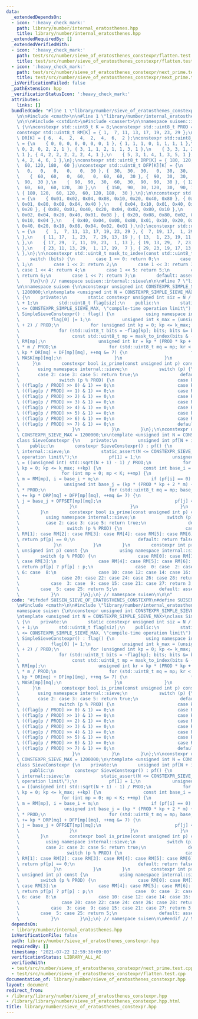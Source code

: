 ```yaml
---
data:
  _extendedDependsOn:
  - icon: ':heavy_check_mark:'
    path: library/number/internal_eratosthenes.hpp
    title: library/number/internal_eratosthenes.hpp
  _extendedRequiredBy: []
  _extendedVerifiedWith:
  - icon: ':heavy_check_mark:'
    path: test/src/number/sieve_of_eratosthenes_constexpr/flatten.test.cpp
    title: test/src/number/sieve_of_eratosthenes_constexpr/flatten.test.cpp
  - icon: ':heavy_check_mark:'
    path: test/src/number/sieve_of_eratosthenes_constexpr/next_prime.test.cpp
    title: test/src/number/sieve_of_eratosthenes_constexpr/next_prime.test.cpp
  _isVerificationFailed: false
  _pathExtension: hpp
  _verificationStatusIcon: ':heavy_check_mark:'
  attributes:
    links: []
  bundledCode: "#line 1 \"library/number/sieve_of_eratosthenes_constexpr.hpp\"\n\n\
    \n\n#include <cmath>\n\n#line 1 \"library/number/internal_eratosthenes.hpp\"\n\
    \n\n\n#include <cstdint>\n#include <cassert>\n\nnamespace suisen::internal::sieve\
    \ {\n\nconstexpr std::uint8_t K = 8;\nconstexpr std::uint8_t PROD = 2 * 3 * 5;\n\
    constexpr std::uint8_t RM[K] = { 1,  7, 11, 13, 17, 19, 23, 29 };\nconstexpr std::uint8_t\
    \ DR[K] = { 6,  4,  2,  4,  2,  4,  6,  2 };\nconstexpr std::uint8_t DF[K][K]\
    \ = {\n    { 0, 0, 0, 0, 0, 0, 0, 1 }, { 1, 1, 1, 0, 1, 1, 1, 1 },\n    { 2, 2,\
    \ 0, 2, 0, 2, 2, 1 }, { 3, 1, 1, 2, 1, 1, 3, 1 },\n    { 3, 3, 1, 2, 1, 3, 3,\
    \ 1 }, { 4, 2, 2, 2, 2, 2, 4, 1 },\n    { 5, 3, 1, 4, 1, 3, 5, 1 }, { 6, 4, 2,\
    \ 4, 2, 4, 6, 1 },\n};\nconstexpr std::uint8_t DRP[K] = { 180, 120,  60, 120,\
    \  60, 120, 180,  60 };\nconstexpr std::uint8_t DFP[K][K] = {\n    {   0,   0,\
    \   0,   0,   0,   0,   0,  30 }, {  30,  30,  30,   0,  30,  30,  30,  30 },\n\
    \    {  60,  60,   0,  60,   0,  60,  60,  30 }, {  90,  30,  30,  60,  30,  30,\
    \  90,  30 },\n    {  90,  90,  30,  60,  30,  90,  90,  30 }, { 120,  60,  60,\
    \  60,  60,  60, 120,  30 },\n    { 150,  90,  30, 120,  30,  90, 150,  30 },\
    \ { 180, 120,  60, 120,  60, 120, 180,  30 },\n};\n\nconstexpr std::uint8_t MASK[K][K]\
    \ = {\n    { 0x01, 0x02, 0x04, 0x08, 0x10, 0x20, 0x40, 0x80 }, { 0x02, 0x20, 0x10,\
    \ 0x01, 0x80, 0x08, 0x04, 0x40 },\n    { 0x04, 0x10, 0x01, 0x40, 0x02, 0x80, 0x08,\
    \ 0x20 }, { 0x08, 0x01, 0x40, 0x20, 0x04, 0x02, 0x80, 0x10 },\n    { 0x10, 0x80,\
    \ 0x02, 0x04, 0x20, 0x40, 0x01, 0x08 }, { 0x20, 0x08, 0x80, 0x02, 0x40, 0x01,\
    \ 0x10, 0x04 },\n    { 0x40, 0x04, 0x08, 0x80, 0x01, 0x10, 0x20, 0x02 }, { 0x80,\
    \ 0x40, 0x20, 0x10, 0x08, 0x04, 0x02, 0x01 },\n};\nconstexpr std::uint8_t OFFSET[K][K]\
    \ = {\n    {  1,  7, 11, 13, 17, 19, 23, 29 }, {  7, 19, 17,  1, 29, 13, 11, 23\
    \ },\n    { 11, 17,  1, 23,  7, 29, 13, 19 }, { 13,  1, 23, 19, 11,  7, 29, 17\
    \ },\n    { 17, 29,  7, 11, 19, 23,  1, 13 }, { 19, 13, 29,  7, 23,  1, 17, 11\
    \ },\n    { 23, 11, 13, 29,  1, 17, 19,  7 }, { 29, 23, 19, 17, 13, 11,  7,  1\
    \ },\n};\n\nconstexpr std::uint8_t mask_to_index(const std::uint8_t bits) {\n\
    \    switch (bits) {\n        case 1 << 0: return 0;\n        case 1 << 1: return\
    \ 1;\n        case 1 << 2: return 2;\n        case 1 << 3: return 3;\n       \
    \ case 1 << 4: return 4;\n        case 1 << 5: return 5;\n        case 1 << 6:\
    \ return 6;\n        case 1 << 7: return 7;\n        default: assert(false);\n\
    \    }\n}\n} // namespace suisen::internal::sieve\n\n\n#line 7 \"library/number/sieve_of_eratosthenes_constexpr.hpp\"\
    \n\nnamespace suisen {\n\nconstexpr unsigned int CONSTEXPR_SIMPLE_SIEVE_MAX =\
    \ 1200000;\n\ntemplate <unsigned int N = CONSTEXPR_SIMPLE_SIEVE_MAX>\nclass SimpleSieveConstexpr\
    \ {\n    private:\n        static constexpr unsigned int siz = N / internal::sieve::PROD\
    \ + 1;\n        std::uint8_t flag[siz];\n    public:\n        static_assert(N\
    \ <= CONSTEXPR_SIMPLE_SIEVE_MAX, \"compile-time operation limit\");\n        constexpr\
    \ SimpleSieveConstexpr() : flag() {\n            using namespace internal::sieve;\n\
    \            flag[0] |= 1;\n            unsigned int k_max = (unsigned int) std::sqrt(N\
    \ + 2) / PROD;\n            for (unsigned int kp = 0; kp <= k_max; ++kp) {\n \
    \               for (std::uint8_t bits = ~flag[kp]; bits; bits &= bits - 1) {\n\
    \                    const std::uint8_t mp = mask_to_index(bits & -bits), m =\
    \ RM[mp];\n                    unsigned int kr = kp * (PROD * kp + 2 * m) + m\
    \ * m / PROD;\n                    for (std::uint8_t mq = mp; kr < siz; kr +=\
    \ kp * DR[mq] + DF[mp][mq], ++mq &= 7) {\n                        flag[kr] |=\
    \ MASK[mp][mq];\n                    }\n                }\n            }\n   \
    \     }\n        constexpr bool is_prime(const unsigned int p) const {\n     \
    \       using namespace internal::sieve;\n            switch (p) {\n         \
    \       case 2: case 3: case 5: return true;\n                default:\n     \
    \               switch (p % PROD) {\n                        case RM[0]: return\
    \ ((flag[p / PROD] >> 0) & 1) == 0;\n                        case RM[1]: return\
    \ ((flag[p / PROD] >> 1) & 1) == 0;\n                        case RM[2]: return\
    \ ((flag[p / PROD] >> 2) & 1) == 0;\n                        case RM[3]: return\
    \ ((flag[p / PROD] >> 3) & 1) == 0;\n                        case RM[4]: return\
    \ ((flag[p / PROD] >> 4) & 1) == 0;\n                        case RM[5]: return\
    \ ((flag[p / PROD] >> 5) & 1) == 0;\n                        case RM[6]: return\
    \ ((flag[p / PROD] >> 6) & 1) == 0;\n                        case RM[7]: return\
    \ ((flag[p / PROD] >> 7) & 1) == 0;\n                        default: return false;\n\
    \                    }\n            }\n        }\n};\n\nconstexpr unsigned int\
    \ CONSTEXPR_SIEVE_MAX = 1200000;\n\ntemplate <unsigned int N = CONSTEXPR_SIEVE_MAX>\n\
    class SieveConstexpr {\n    private:\n        unsigned int pf[N + internal::sieve::PROD];\n\
    \    public:\n        constexpr SieveConstexpr() : pf() {\n            using namespace\
    \ internal::sieve;\n            static_assert(N <= CONSTEXPR_SIEVE_MAX, \"compile-time\
    \ operation limit\");\n            pf[1] = 1;\n            unsigned int k_max\
    \ = ((unsigned int) std::sqrt(N + 1) - 1) / PROD;\n            for (unsigned int\
    \ kp = 0; kp <= k_max; ++kp) {\n                const int base_i = kp * 30;\n\
    \                for (int mp = 0; mp < K; ++mp) {\n                    const int\
    \ m = RM[mp], i = base_i + m;\n                    if (pf[i] == 0) {\n       \
    \                 unsigned int base_j = (kp * (PROD * kp + 2 * m) + m * m / PROD)\
    \ * PROD;\n                        for (std::uint8_t mq = mp; base_j < N; base_j\
    \ += kp * DRP[mq] + DFP[mp][mq], ++mq &= 7) {\n                            int\
    \ j = base_j + OFFSET[mp][mq];\n                            pf[j] = i;\n     \
    \                   }\n                    }\n                }\n            }\n\
    \        }\n        constexpr bool is_prime(const unsigned int p) const {\n  \
    \          using namespace internal::sieve;\n            switch (p) {\n      \
    \          case 2: case 3: case 5: return true;\n                default:\n  \
    \                  switch (p % PROD) {\n                        case RM[0]: case\
    \ RM[1]: case RM[2]: case RM[3]: case RM[4]: case RM[5]: case RM[6]: case RM[7]:\
    \ return pf[p] == 0;\n                        default: return false;\n       \
    \             }\n            }\n        }\n        constexpr int prime_factor(const\
    \ unsigned int p) const {\n            using namespace internal::sieve;\n    \
    \        switch (p % PROD) {\n                case RM[0]: case RM[1]: case RM[2]:\
    \ case RM[3]:\n                case RM[4]: case RM[5]: case RM[6]: case RM[7]:\
    \ return pf[p] ? pf[p] : p;\n                case  0: case  2: case  4: case \
    \ 6: case  8:\n                case 10: case 12: case 14: case 16: case 18:\n\
    \                case 20: case 22: case 24: case 26: case 28: return 2;\n    \
    \            case  3: case  9: case 15: case 21: case 27: return 3;\n        \
    \        case  5: case 25: return 5;\n                default: assert(false);\n\
    \            }\n        }\n};\n} // namespace suisen\n\n\n"
  code: "#ifndef SUISEN_SIEVE_OF_ERATOSTHENES_CONSTEXPR\n#define SUISEN_SIEVE_OF_ERATOSTHENES_CONSTEXPR\n\
    \n#include <cmath>\n\n#include \"library/number/internal_eratosthenes.hpp\"\n\n\
    namespace suisen {\n\nconstexpr unsigned int CONSTEXPR_SIMPLE_SIEVE_MAX = 1200000;\n\
    \ntemplate <unsigned int N = CONSTEXPR_SIMPLE_SIEVE_MAX>\nclass SimpleSieveConstexpr\
    \ {\n    private:\n        static constexpr unsigned int siz = N / internal::sieve::PROD\
    \ + 1;\n        std::uint8_t flag[siz];\n    public:\n        static_assert(N\
    \ <= CONSTEXPR_SIMPLE_SIEVE_MAX, \"compile-time operation limit\");\n        constexpr\
    \ SimpleSieveConstexpr() : flag() {\n            using namespace internal::sieve;\n\
    \            flag[0] |= 1;\n            unsigned int k_max = (unsigned int) std::sqrt(N\
    \ + 2) / PROD;\n            for (unsigned int kp = 0; kp <= k_max; ++kp) {\n \
    \               for (std::uint8_t bits = ~flag[kp]; bits; bits &= bits - 1) {\n\
    \                    const std::uint8_t mp = mask_to_index(bits & -bits), m =\
    \ RM[mp];\n                    unsigned int kr = kp * (PROD * kp + 2 * m) + m\
    \ * m / PROD;\n                    for (std::uint8_t mq = mp; kr < siz; kr +=\
    \ kp * DR[mq] + DF[mp][mq], ++mq &= 7) {\n                        flag[kr] |=\
    \ MASK[mp][mq];\n                    }\n                }\n            }\n   \
    \     }\n        constexpr bool is_prime(const unsigned int p) const {\n     \
    \       using namespace internal::sieve;\n            switch (p) {\n         \
    \       case 2: case 3: case 5: return true;\n                default:\n     \
    \               switch (p % PROD) {\n                        case RM[0]: return\
    \ ((flag[p / PROD] >> 0) & 1) == 0;\n                        case RM[1]: return\
    \ ((flag[p / PROD] >> 1) & 1) == 0;\n                        case RM[2]: return\
    \ ((flag[p / PROD] >> 2) & 1) == 0;\n                        case RM[3]: return\
    \ ((flag[p / PROD] >> 3) & 1) == 0;\n                        case RM[4]: return\
    \ ((flag[p / PROD] >> 4) & 1) == 0;\n                        case RM[5]: return\
    \ ((flag[p / PROD] >> 5) & 1) == 0;\n                        case RM[6]: return\
    \ ((flag[p / PROD] >> 6) & 1) == 0;\n                        case RM[7]: return\
    \ ((flag[p / PROD] >> 7) & 1) == 0;\n                        default: return false;\n\
    \                    }\n            }\n        }\n};\n\nconstexpr unsigned int\
    \ CONSTEXPR_SIEVE_MAX = 1200000;\n\ntemplate <unsigned int N = CONSTEXPR_SIEVE_MAX>\n\
    class SieveConstexpr {\n    private:\n        unsigned int pf[N + internal::sieve::PROD];\n\
    \    public:\n        constexpr SieveConstexpr() : pf() {\n            using namespace\
    \ internal::sieve;\n            static_assert(N <= CONSTEXPR_SIEVE_MAX, \"compile-time\
    \ operation limit\");\n            pf[1] = 1;\n            unsigned int k_max\
    \ = ((unsigned int) std::sqrt(N + 1) - 1) / PROD;\n            for (unsigned int\
    \ kp = 0; kp <= k_max; ++kp) {\n                const int base_i = kp * 30;\n\
    \                for (int mp = 0; mp < K; ++mp) {\n                    const int\
    \ m = RM[mp], i = base_i + m;\n                    if (pf[i] == 0) {\n       \
    \                 unsigned int base_j = (kp * (PROD * kp + 2 * m) + m * m / PROD)\
    \ * PROD;\n                        for (std::uint8_t mq = mp; base_j < N; base_j\
    \ += kp * DRP[mq] + DFP[mp][mq], ++mq &= 7) {\n                            int\
    \ j = base_j + OFFSET[mp][mq];\n                            pf[j] = i;\n     \
    \                   }\n                    }\n                }\n            }\n\
    \        }\n        constexpr bool is_prime(const unsigned int p) const {\n  \
    \          using namespace internal::sieve;\n            switch (p) {\n      \
    \          case 2: case 3: case 5: return true;\n                default:\n  \
    \                  switch (p % PROD) {\n                        case RM[0]: case\
    \ RM[1]: case RM[2]: case RM[3]: case RM[4]: case RM[5]: case RM[6]: case RM[7]:\
    \ return pf[p] == 0;\n                        default: return false;\n       \
    \             }\n            }\n        }\n        constexpr int prime_factor(const\
    \ unsigned int p) const {\n            using namespace internal::sieve;\n    \
    \        switch (p % PROD) {\n                case RM[0]: case RM[1]: case RM[2]:\
    \ case RM[3]:\n                case RM[4]: case RM[5]: case RM[6]: case RM[7]:\
    \ return pf[p] ? pf[p] : p;\n                case  0: case  2: case  4: case \
    \ 6: case  8:\n                case 10: case 12: case 14: case 16: case 18:\n\
    \                case 20: case 22: case 24: case 26: case 28: return 2;\n    \
    \            case  3: case  9: case 15: case 21: case 27: return 3;\n        \
    \        case  5: case 25: return 5;\n                default: assert(false);\n\
    \            }\n        }\n};\n} // namespace suisen\n\n#endif // SUISEN_SIEVE_OF_ERATOSTHENES_CONSTEXPR\n"
  dependsOn:
  - library/number/internal_eratosthenes.hpp
  isVerificationFile: false
  path: library/number/sieve_of_eratosthenes_constexpr.hpp
  requiredBy: []
  timestamp: '2021-07-22 12:59:36+09:00'
  verificationStatus: LIBRARY_ALL_AC
  verifiedWith:
  - test/src/number/sieve_of_eratosthenes_constexpr/next_prime.test.cpp
  - test/src/number/sieve_of_eratosthenes_constexpr/flatten.test.cpp
documentation_of: library/number/sieve_of_eratosthenes_constexpr.hpp
layout: document
redirect_from:
- /library/library/number/sieve_of_eratosthenes_constexpr.hpp
- /library/library/number/sieve_of_eratosthenes_constexpr.hpp.html
title: library/number/sieve_of_eratosthenes_constexpr.hpp
---
```

